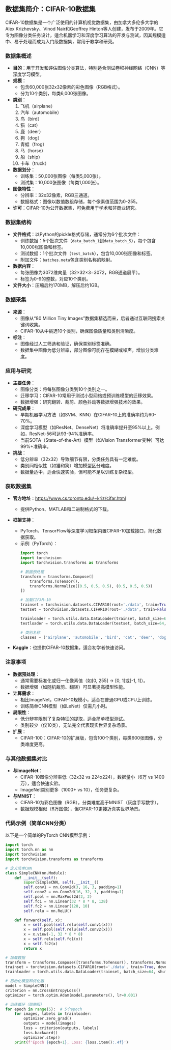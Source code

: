 ## 数据集简介：CIFAR-10数据集
CIFAR-10数据集是一个广泛使用的计算机视觉数据集，由加拿大多伦多大学的Alex Krizhevsky、Vinod Nair和Geoffrey Hinton等人创建，发布于2009年。它专为图像分类任务设计，适合机器学习和深度学习算法的开发与测试，因其规模适中、易于处理而成为入门级数据集，常用于教学和研究。

### 数据集概述
- **目的**：用于开发和评估图像分类算法，特别适合测试卷积神经网络（CNN）等深度学习模型。
- **规模**：
  - 包含60,000张32x32像素的彩色图像（RGB格式）。
  - 分为10个类别，每类6,000张图像。
- **类别**：
  1. 飞机（airplane）
  2. 汽车（automobile）
  3. 鸟（bird）
  4. 猫（cat）
  5. 鹿（deer）
  6. 狗（dog）
  7. 青蛙（frog）
  8. 马（horse）
  9. 船（ship）
  10. 卡车（truck）
- **数据划分**：
  - 训练集：50,000张图像（每类5,000张）。
  - 测试集：10,000张图像（每类1,000张）。
- **图像特性**：
  - 分辨率：32x32像素，RGB三通道。
  - 数据格式：图像以数值数组存储，每个像素值范围为0-255。
- **许可**：CIFAR-10为公开数据集，可免费用于学术和非商业研究。

### 数据集结构
- **文件格式**：以Python的pickle格式存储，通常分为6个批次文件：
  - 训练数据：5个批次文件（`data_batch_1`到`data_batch_5`），每个包含10,000张图像和标签。
  - 测试数据：1个批次文件（`test_batch`），包含10,000张图像和标签。
  - 附加文件：`batches.meta`包含类别名称的映射。
- **数据内容**：
  - 每张图像为3072维向量（32×32×3=3072，RGB通道展平）。
  - 标签为0-9的整数，对应10个类别。
- **文件大小**：压缩后约170MB，解压后约1GB。

### 数据采集
- **来源**：
  - 图像从“80 Million Tiny Images”数据集精选而来，后者通过互联网搜索关键词收集。
  - CIFAR-10从中挑选10个类别，确保图像质量和类别清晰度。
- **标注**：
  - 图像经过人工筛选和验证，确保类别标签准确。
  - 数据集中图像为低分辨率，部分图像可能存在模糊或噪声，增加分类难度。

### 应用与研究
- **主要任务**：
  - 图像分类：将每张图像分类到10个类别之一。
  - 迁移学习：CIFAR-10常用于测试小型网络或预训练模型的迁移效果。
  - 数据增强：研究翻转、裁剪、颜色抖动等数据增强技术的效果。
- **研究成果**：
  - 早期机器学习方法（如SVM、KNN）在CIFAR-10上的准确率约为60-70%。
  - 深度学习模型（如ResNet、DenseNet）将准确率提升至95%以上。例如，ResNet-56可达93-94%准确率。
  - 当前SOTA（State-of-the-Art）模型（如Vision Transformer变种）可达99%+准确率。
- **挑战**：
  - 低分辨率（32x32）导致细节有限，分类任务具有一定难度。
  - 类别间相似性（如猫和狗）增加模型区分难度。
  - 数据量适中，适合快速实验，但可能不足以训练复杂模型。

### 获取数据集
- **官方地址**：https://www.cs.toronto.edu/~kriz/cifar.html
  - 提供Python、MATLAB和二进制格式的下载。
- **框架支持**：
  - PyTorch、TensorFlow等深度学习框架内置CIFAR-10加载接口，简化数据获取。
  - 示例（PyTorch）：
    ```python
    import torch
    import torchvision
    import torchvision.transforms as transforms

    # 数据预处理
    transform = transforms.Compose([
        transforms.ToTensor(),
        transforms.Normalize((0.5, 0.5, 0.5), (0.5, 0.5, 0.5))
    ])

    # 加载CIFAR-10
    trainset = torchvision.datasets.CIFAR10(root='./data', train=True, download=True, transform=transform)
    testset = torchvision.datasets.CIFAR10(root='./data', train=False, download=True, transform=transform)

    trainloader = torch.utils.data.DataLoader(trainset, batch_size=64, shuffle=True)
    testloader = torch.utils.data.DataLoader(testset, batch_size=64, shuffle=False)

    # 类别名称
    classes = ('airplane', 'automobile', 'bird', 'cat', 'deer', 'dog', 'frog', 'horse', 'ship', 'truck')
    ```

- **Kaggle**：也提供CIFAR-10数据集，适合初学者快速访问。

### 注意事项
- **数据预处理**：
  - 通常需要标准化或归一化像素值（如[0, 255] -> [0, 1]或[-1, 1]）。
  - 数据增强（如随机裁剪、翻转）可显著提高模型性能。
- **计算需求**：
  - 相比ImageNet，CIFAR-10规模小，适合在普通GPU或CPU上训练。
  - 训练简单CNN模型（如LeNet）仅需几小时。
- **局限性**：
  - 低分辨率限制了复杂特征的提取，适合简单模型测试。
  - 类别较少（仅10类），无法完全代表现实世界复杂场景。
- **扩展**：
  - CIFAR-100：CIFAR-10的扩展版，包含100个类别，每类600张图像，分类难度更高。

### 与其他数据集对比
- **与ImageNet**：
  - CIFAR-10图像分辨率低（32x32 vs 224x224），数据量小（6万 vs 1400万），适合快速实验。
  - ImageNet类别更多（1000+ vs 10），任务更复杂。
- **与MNIST**：
  - CIFAR-10为彩色图像（RGB），分类难度高于MNIST（灰度手写数字）。
  - 数据规模相似（6万图像），但CIFAR-10更接近真实世界场景。

### 代码示例（简单CNN分类）
以下是一个简单的PyTorch CNN模型示例：
```python
import torch
import torch.nn as nn
import torchvision
import torchvision.transforms as transforms

# 定义简单CNN
class SimpleCNN(nn.Module):
    def __init__(self):
        super(SimpleCNN, self).__init__()
        self.conv1 = nn.Conv2d(3, 16, 3, padding=1)
        self.conv2 = nn.Conv2d(16, 32, 3, padding=1)
        self.pool = nn.MaxPool2d(2, 2)
        self.fc1 = nn.Linear(32 * 8 * 8, 128)
        self.fc2 = nn.Linear(128, 10)
        self.relu = nn.ReLU()

    def forward(self, x):
        x = self.pool(self.relu(self.conv1(x)))
        x = self.pool(self.relu(self.conv2(x)))
        x = x.view(-1, 32 * 8 * 8)
        x = self.relu(self.fc1(x))
        x = self.fc2(x)
        return x

# 加载数据
transform = transforms.Compose([transforms.ToTensor(), transforms.Normalize((0.5, 0.5, 0.5), (0.5, 0.5, 0.5))])
trainset = torchvision.datasets.CIFAR10(root='./data', train=True, download=True, transform=transform)
trainloader = torch.utils.data.DataLoader(trainset, batch_size=64, shuffle=True)

# 初始化模型和优化器
model = SimpleCNN()
criterion = nn.CrossEntropyLoss()
optimizer = torch.optim.Adam(model.parameters(), lr=0.001)

# 训练循环（简略版）
for epoch in range(5):  # 5个epoch
    for images, labels in trainloader:
        optimizer.zero_grad()
        outputs = model(images)
        loss = criterion(outputs, labels)
        loss.backward()
        optimizer.step()
    print(f'Epoch {epoch+1}, Loss: {loss.item():.4f}')
```
